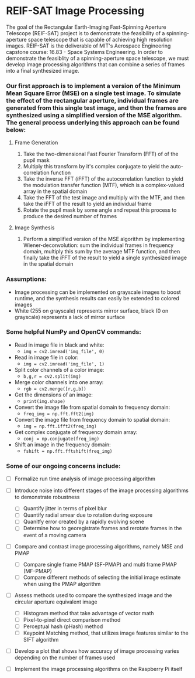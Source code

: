 # REIF-SAT Image Processing


The goal of the Rectangular Earth-Imaging Fast-Spinning Aperture Telescope (REIF-SAT) project is to demonstrate the feasibility of a spinning-aperture space telescope that is capable of achieving high resolution images. REIF-SAT is the deliverable of MIT's Aerospace Engineering capstone course: 16.83 - Space Systems Engineering. In order to demonstrate the feasiblity of a spinning-aperture space telescope, we must develop image processing algorithms that can combine a series of frames into a final synthesized image. 


### Our first approach is to implement a version of the Minimum Mean Square Error (MSE) on a single test image. To simulate the effect of the rectangular aperture, individual frames are generated from this single test image, and then the frames are synthesized using a simplified version of the MSE algorithm. The general process underlying this approach can be found below:

1. Frame Generation
    1. Take the two-dimensional Fast Fourier Transform (FFT) of of the pupil mask 
    2. Multiply this transform by it's complex conjugate to yield the auto-correlation function
    3. Take the inverse FFT (iFFT) of the autocorrelation function to yield the modulation transfer function (MTF), which is a complex-valued array in the spatial domain 
    4. Take the FFT of the test image and multiply with the MTF, and then take the iFFT of the result to yield an individual frame
    5. Rotate the pupil mask by some angle and repeat this process to produce the desired number of frames

2. Image Synthesis
    1. Perform a simplified version of the MSE algorithm by implementing Wiener-deconvolution: sum the individual frames in frequency domain, multiply this sum by the average MTF function, and then finally take the iFFT of the result to yield a single synthesized image in the spatial domain 


### Assumptions:
* Image processing can be implemented on grayscale images to boost runtime, and the synthesis results can easily be extended to colored images
* White (255 on grayscale) represents mirror surface, black (0 on grayscale) represents a lack of mirror surface


### Some helpful NumPy and OpenCV commands:
* Read in image file in black and white:
    * ```img = cv2.imread('img_file', 0)```
* Read in image file in color:
    * ```img = cv2.imread('img_file', 1)```
* Split color channels of a color image:
    * ```b,g,r = cv2.split(img)```
* Merge color channels into one array:
    * ```rgb = cv2.merge([r,g,b])```
* Get the dimensions of an image: 
    * ```print(img.shape)```
* Convert the image file from spatial domain to frequency domain:
    * ```freq_img = np.fft.fft2(img)```
* Convert the image file from frequency domain to spatial domain:
    * ```img = np.fft.ifft2(freq_img)```
* Get complex conjugate of frequency domain array:
    * ```conj = np.conjugate(freq_img)```
* Shift an image in the frequency domain:
    * ```fshift = np.fft.fftshift(freq_img)```


### Some of our ongoing concerns include:

- [ ] Formalize run time analysis of image processing algorithm
- [ ] Introduce noise into different stages of the image processing algorithms to demonstrate robustness
    - [ ] Quantify jitter in terms of pixel blur
    - [ ] Quantify radial smear due to rotation during exposure
    - [ ] Quanitfy error created by a rapidly evolving scene
    - [ ] Determine how to georegistrate frames and rerotate frames in the event of a moving camera
- [ ] Compare and contrast image processing algorithms, namely MSE and PMAP
    - [ ] Compare single frame PMAP (SF-PMAP) and multi frame PMAP (MF-PMAP)
    - [ ] Compare different methods of selecting the initial image estimate when using the PMAP algorithm
- [ ] Assess methods used to compare the synthesized image and the circular aperture equivalent image
    - [ ] Histogram method that take advantage of vector math
    - [ ] Pixel-to-pixel direct comparison method
    - [ ] Perceptual hash (pHash) method
    - [ ] Keypoint Matching method, that utilizes image features similar to the SIFT algorithm
- [ ] Develop a plot that shows how accuracy of image processing varies depending on the number of frames used
- [ ] Implement the image processing algorithms on the Raspberry Pi itself 

